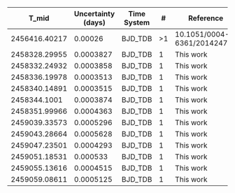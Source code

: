 |T_mid        |Uncertainty (days)|Time System|#  |Reference                             |
|-------------|------------------|-----------|---|--------------------------------------|
|2456416.40217|0.00026           |BJD_TDB    |>1 |10.1051/0004-6361/201424744           |
|2458328.29955|0.0003827         |BJD_TDB    |1  |This work                             |
|2458332.24932|0.0003858         |BJD_TDB    |1  |This work                             |
|2458336.19978|0.0003513         |BJD_TDB    |1  |This work                             |
|2458340.14891|0.0003515         |BJD_TDB    |1  |This work                             |
|2458344.1001 |0.0003874         |BJD_TDB    |1  |This work                             |
|2458351.99966|0.0004363         |BJD_TDB    |1  |This work                             |
|2459039.33573|0.0005296         |BJD_TDB    |1  |This work                             |
|2459043.28664|0.0005628         |BJD_TDB    |1  |This work                             |
|2459047.23501|0.0004293         |BJD_TDB    |1  |This work                             |
|2459051.18531|0.000533          |BJD_TDB    |1  |This work                             |
|2459055.13616|0.0004515         |BJD_TDB    |1  |This work                             |
|2459059.08611|0.0005125         |BJD_TDB    |1  |This work                             |
